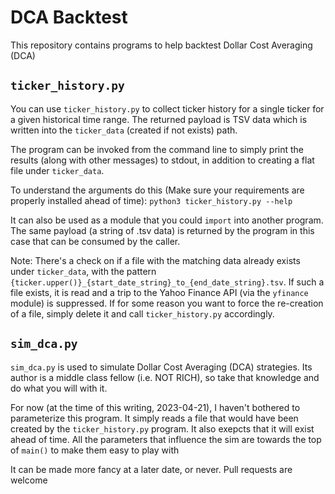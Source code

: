 # DCA Backtest

This repository contains programs to help backtest Dollar Cost Averaging (DCA)

## `ticker_history.py`
You can use `ticker_history.py` to collect ticker history for a single ticker for a given historical time range.  The returned payload is TSV data which is written into the `ticker_data` (created if not exists) path.

The program can be invoked from the command line to simply print the results (along with other messages) to stdout, in addition to creating a flat file under `ticker_data`.  

To understand the arguments do this (Make sure your requirements are properly installed ahead of time):  `python3 ticker_history.py --help`

It can also be used as a module that you could `import` into another program.  The same payload (a string of .tsv data) is returned by the program in this case that can be consumed by the caller.

Note:  There's a check on if a file with the matching data already exists under `ticker_data`, with the pattern `{ticker.upper()}_{start_date_string}_to_{end_date_string}.tsv`.  If such a file exists, it is read and a trip to the Yahoo Finance API (via the `yfinance` module) is suppressed.  If for some reason you want to force the re-creation of a file, simply delete it and call `ticker_history.py` accordingly.

## `sim_dca.py`
`sim_dca.py` is used to simulate Dollar Cost Averaging (DCA) strategies.  Its author is a middle class fellow (i.e. NOT RICH), so take that knowledge and do what you will with it.

For now (at the time of this writing, 2023-04-21), I haven't bothered to parameterize this program.  It simply reads a file that would have been created by the `ticker_history.py` program.  It also exepcts that it will exist ahead of time.  All the parameters that influence the sim are towards the top of `main()` to make them easy to play with

It can be made more fancy at a later date, or never.  Pull requests are welcome